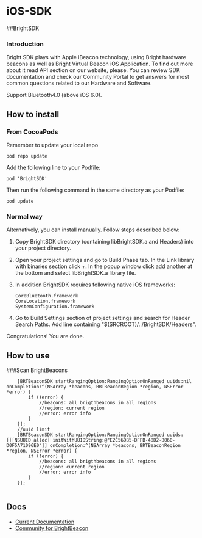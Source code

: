 iOS-SDK
=======

##BrightSDK
### Introduction

Bright SDK plays with Apple iBeacon technology, using Bright hardware beacons as well as Bright Virtual Beacon iOS Application. To find out more about it read API section on our website, please. You can review SDK documentation and check our Community Portal to get answers for most common questions related to our Hardware and Software.

Support Bluetooth4.0 (above iOS 6.0).

## How to install
### From CocoaPods
Remember to update your local repo
```
pod repo update
```
Add the following line to your Podfile:

	pod 'BrightSDK'


Then run the following command in the same directory as your Podfile:

	pod update
	
### Normal way
Alternatively, you can install manually. Follow steps described below:

1. Copy BrightSDK directory (containing libBrightSDK.a and Headers) into your project directory.

2. Open your project settings and go to Build Phase tab. In the Link library with binaries section click +. In the popup window click add another at the bottom and select libBrightSDK.a library file.

3. In addition BrightSDK requires following native iOS frameworks:

    ```
	CoreBluetooth.framework
	CoreLocation.framework
	SystemConfiguration.framework
    ```

4. Go to Build Settings section of project settings and search for Header Search Paths. Add line containing "$(SRCROOT)/../BrightSDK/Headers".

Congratulations! You are done.
## How to use
###Scan BrightBeacons
```
    [BRTBeaconSDK startRangingOption:RangingOptionOnRanged uuids:nil onCompletion:^(NSArray *beacons, BRTBeaconRegion *region, NSError *error) {
        if (!error) {
        	//beacons: all brigthbeacons in all regions
        	//region: current region
        	//error: error info
        }
    }];
    //uuid limit
    [BRTBeaconSDK startRangingOption:RangingOptionOnRanged uuids:[[[NSUUID alloc] initWithUUIDString:@"E2C56DB5-DFFB-48D2-B060-D0F5A71096E0"]] onCompletion:^(NSArray *beacons, BRTBeaconRegion *region, NSError *error) {
        if (!error) {
        	//beacons: all brigthbeacons in all regions
        	//region: current region
        	//error: error info
        }
    }];
    
```
## Docs
* [Current Documentation](http://brightbeacon.github.io/BrightBeacon_iOS_SDK)
* [Community for BrightBeacon](http://www.brtbeacon.com)